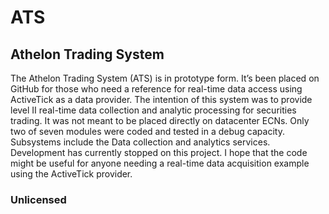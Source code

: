# ATS
## Athelon Trading System
The Athelon Trading System (ATS) is in prototype form. It’s been placed on GitHub for those who need a reference for real-time data access using ActiveTick as a data provider.
The intention of this system was to provide level II real-time data collection and analytic processing for securities trading. It was not meant to be placed directly on datacenter ECNs.
Only two of seven modules were coded and tested in a debug capacity. Subsystems include the Data collection and analytics services.
Development has currently stopped on this project. I hope that the code might be useful for anyone needing a real-time data acquisition example using the ActiveTick provider. 

### Unlicensed

